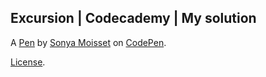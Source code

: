 Excursion | Codecademy | My solution
------------------------------------


A [Pen](http://codepen.io/SonyaMoisset/pen/yYyvvM) by [Sonya Moisset](http://codepen.io/SonyaMoisset) on [CodePen](http://codepen.io/).

[License](http://codepen.io/SonyaMoisset/pen/yYyvvM/license).